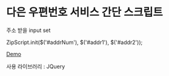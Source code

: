 # 다은 우편번호 서비스 간단 스크립트

주소 받을 input set

ZipScript.init($('#addrNum'), $('#addr1'), $('#addr2'));

[Demo](https://emop99.github.io/FindAddress/)

사용 라이브러리 : JQuery
